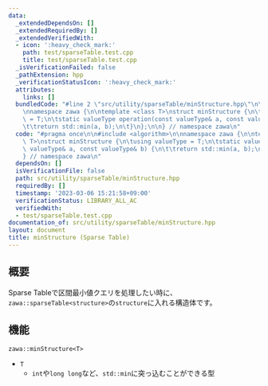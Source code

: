 ```yaml
---
data:
  _extendedDependsOn: []
  _extendedRequiredBy: []
  _extendedVerifiedWith:
  - icon: ':heavy_check_mark:'
    path: test/sparseTable.test.cpp
    title: test/sparseTable.test.cpp
  _isVerificationFailed: false
  _pathExtension: hpp
  _verificationStatusIcon: ':heavy_check_mark:'
  attributes:
    links: []
  bundledCode: "#line 2 \"src/utility/sparseTable/minStructure.hpp\"\n\n#include <algorithm>\n\
    \nnamespace zawa {\n\ntemplate <class T>\nstruct minStructure {\n\tusing valueType\
    \ = T;\n\tstatic valueType operation(const valueType& a, const valueType& b) {\n\
    \t\treturn std::min(a, b);\n\t}\n};\n\n} // namespace zawa\n"
  code: "#pragma once\n\n#include <algorithm>\n\nnamespace zawa {\n\ntemplate <class\
    \ T>\nstruct minStructure {\n\tusing valueType = T;\n\tstatic valueType operation(const\
    \ valueType& a, const valueType& b) {\n\t\treturn std::min(a, b);\n\t}\n};\n\n\
    } // namespace zawa\n"
  dependsOn: []
  isVerificationFile: false
  path: src/utility/sparseTable/minStructure.hpp
  requiredBy: []
  timestamp: '2023-03-06 15:21:58+09:00'
  verificationStatus: LIBRARY_ALL_AC
  verifiedWith:
  - test/sparseTable.test.cpp
documentation_of: src/utility/sparseTable/minStructure.hpp
layout: document
title: minStructure (Sparse Table)
---
```


## 概要

Sparse Tableで区間最小値クエリを処理したい時に、`zawa::sparseTable<structure>`の`structure`に入れる構造体です。

## 機能

`zawa::minStructure<T>`
- `T`
	- `int`や`long long`など、`std::min`に突っ込むことができる型

